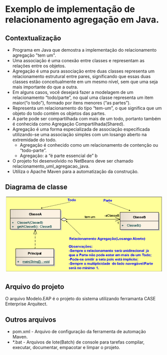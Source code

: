 # Exemplo de implementação de relacionamento agregação em Java.

## Contextualização

- Programa em Java que demostra a implementação do relacionamento agregação "tem um".<br>
- Uma associação é uma conexão entre classes e representam as relações entre os objetos.<br>
- Agregação é uma pura associação entre duas classes representa um relacionamento estrutural entre pares, significando que essas duas classes estão conceitualmente em um mesmo nível, sem que uma seja mais importante do que a outra.<br>
- Em alguns casos, você desejará fazer a modelagem de um relacionamento “todo/parte”, no qual uma classe representa um item maior(“o todo”), formado por itens menores (“as partes”).<br>
- Representa um relacionamento do tipo “tem-um”, o que significa que um objeto do todo contém os objetos das partes.<br>
- A parte pode ser compartilhada com mais de um todo, portanto também é conhecida como Agregação Compartilhada(Shared).<br>
- Agregação é uma forma especializada de associação especificada utilizando-se uma associação simples com um losango aberto na extremidade do todo. <br>
    - Agregação é conhecido como um relacionamento de contenção ou “todo-parte”.<br>
    - Agregação: a “é parte essencial de” b<br>
- O projeto foi desenvolvido no NetBeans deve ser chamado relacionamento_uml_agregacao_java.<br>
- Utiliza o Apache Maven para a automatização da construção.<br>

## Diagrama de classe

![Diagrama de classe](diagramadeclasse.png)

## Arquivo do projeto

O arquivo Modelo.EAP é o projeto do sistema utilizando ferramanta CASE Enterprise Arquitect.

## Outros arquivos

- pom.xml - Arquivo de configuração da ferramenta de automação Maven.
- *.bat - Arquivos de lote(Batch) de console para tarefas compilar, executar, documentar, empacotar e limpar o projeto.